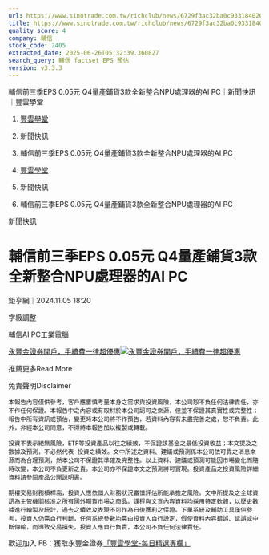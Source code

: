 ```yaml
---
url: https://www.sinotrade.com.tw/richclub/news/6729f3ac32ba0c9331840261
title: https://www.sinotrade.com.tw/richclub/news/6729f3ac32ba0c9331840261
quality_score: 4
company: 輔信
stock_code: 2405
extracted_date: 2025-06-26T05:32:39.360827
search_query: 輔信 factset EPS 預估
version: v3.3.3
---
```


輔信前三季EPS 0.05元 Q4量產鋪貨3款全新整合NPU處理器的AI PC｜新聞快訊｜豐雲學堂

1. [豐雲學堂](https://www.sinotrade.com.tw/richclub)
2. 新聞快訊
3. 輔信前三季EPS 0.05元 Q4量產鋪貨3款全新整合NPU處理器的AI PC

1. [豐雲學堂](https://www.sinotrade.com.tw/richclub)
2. 新聞快訊
3. 輔信前三季EPS 0.05元 Q4量產鋪貨3款全新整合NPU處理器的AI PC

新聞快訊

# 輔信前三季EPS 0.05元 Q4量產鋪貨3款全新整合NPU處理器的AI PC

鉅亨網｜2024.11.05 18:20

字級調整

輔信AI PC工業電腦

[永豐金證券開戶，手續費一律超優惠](https://dmp.sinotrade.com.tw/t/rfs)[![永豐金證券開戶，手續費一律超優惠](https://richclub.azureedge.net/banner/67b6f0b48ec738281060dfe7/poster.jpg)](https://dmp.sinotrade.com.tw/t/rfs)

推薦更多Read More

免責聲明Disclaimer

```
本報告內容僅供參考，客戶應審慎考量本身之需求與投資風險，本公司恕不負任何法律責任，亦不作任何保證。本報告中之內容或有取材於本公司認可之來源，但並不保證其真實性或完整性；報告中所有資訊或預估，變更時本公司將不作預告，若資料內容有未盡完善之處，恕不負責。此外，非經本公司同意，不得將本報告加以複製或轉載。
  
投資不表示絕無風險，ETF等投資產品以往之績效，不保證該基金之最低投資收益；本文提及之數據及預測，不必然代表 投資之績效。文中所述之資料、建議或預測係本公司依可靠之消息來源而為合理預測，然本公司不保證其準確及完整性。以上資料、建議或預測可能因市場變化而隨時改變，本公司不負更新之責。本公司亦不保證本文之預測將可實現。投資產品之投資風險詳細資料請參閱產品公開說明書。
    
期權交易財務槓桿高，投資人應依個人財務狀況審慎評估所能承擔之風險。文中所提及之全球資訊為主管機關核准之所有國外期貨市場之商品。課程與文宣內容資料均採用特定軟體，以歷史數據進行繪製及統計，過去之績效及表現不可作為日後獲利之保證。下單系統及輔助工具僅供參考，投資人仍需自行判斷，任何系統參數均需由投資人自行設定，假使資料內容錯誤、延誤或中斷傳輸，而導致交易損失，投資人應自行負責，本公司不負任何法律責任。
```

歡迎加入 FB：獲取永豐金證券[「豐雲學堂-每日精選專欄」](https://www.facebook.com/SinoPacSecurities/)